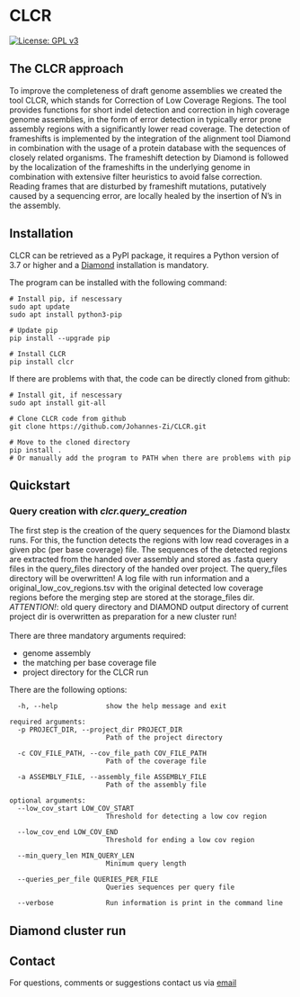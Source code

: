 # CLCR

[![License: GPL v3](https://img.shields.io/badge/License-GPLv3-blue.svg)](https://www.gnu.org/licenses/gpl-3.0)

## The CLCR approach
To improve the completeness of draft genome assemblies we created the tool CLCR, which stands for
Correction of Low Coverage Regions. The tool provides functions for short indel detection
and correction in high coverage genome assemblies, in the form of error detection in typically 
error prone assembly regions with a significantly lower read coverage. The detection
of frameshifts is implemented by the integration of the alignment tool Diamond in combination with 
the usage of a protein database with the sequences of closely related organisms.
The frameshift detection by Diamond is followed by the localization of the frameshifts in the
underlying genome in combination with extensive filter heuristics to avoid false correction.
Reading frames that are disturbed by frameshift mutations, putatively caused by a sequencing error,
are locally healed by the insertion of N’s in the assembly.

## Installation
CLCR can be retrieved as a PyPI package, it requires a Python version of 3.7 or higher and a 
[Diamond](https://github.com/bbuchfink/diamond) installation is mandatory. 

The program can be installed with the following command: <br />
```
# Install pip, if nescessary
sudo apt update
sudo apt install python3-pip

# Update pip
pip install --upgrade pip

# Install CLCR
pip install clcr
```
If there are problems with that, the code can be directly cloned from github:
```
# Install git, if nescessary
sudo apt install git-all

# Clone CLCR code from github
git clone https://github.com/Johannes-Zi/CLCR.git

# Move to the cloned directory
pip install .
# Or manually add the program to PATH when there are problems with pip
```
## Quickstart
### Query creation with *clcr.query_creation*
The first step is the creation of the query sequences for the Diamond 
blastx runs. For this, the function detects the regions with low read coverages in a given pbc (per base coverage) file. The
sequences of the detected regions are extracted from the handed over assembly and stored as .fasta query
files in the query_files directory of the handed over project. The query_files directory will be
overwritten! A log file with run information and a original_low_cov_regions.tsv with the original detected
low coverage regions before the merging step are stored at the storage_files dir. <br /> 
*ATTENTION!*: old query directory and DIAMOND output directory of current project dir is overwritten as preparation for a new cluster run!
<br /> 
<br /> 
There are three mandatory arguments required:
* genome assembly
* the matching per base coverage file
* project directory for the CLCR run

There are the following options:
```
  -h, --help            show the help message and exit

required arguments:
  -p PROJECT_DIR, --project_dir PROJECT_DIR
                        Path of the project directory
                        
  -c COV_FILE_PATH, --cov_file_path COV_FILE_PATH
                        Path of the coverage file
                        
  -a ASSEMBLY_FILE, --assembly_file ASSEMBLY_FILE
                        Path of the assembly file

optional arguments:
  --low_cov_start LOW_COV_START
                        Threshold for detecting a low cov region
                        
  --low_cov_end LOW_COV_END
                        Threshold for ending a low cov region
                        
  --min_query_len MIN_QUERY_LEN
                        Minimum query length
                        
  --queries_per_file QUERIES_PER_FILE
                        Queries sequences per query file
                        
  --verbose             Run information is print in the command line
```

## Diamond cluster run



## Contact
For questions, comments or suggestions contact us via [email](mailto:johannes.zieres@gmail.com)
